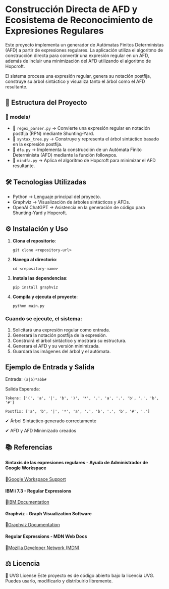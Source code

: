 # Construcción Directa de AFD y Ecosistema de Reconocimiento de Expresiones Regulares
Este proyecto implementa un generador de Autómatas Finitos Deterministas (AFD) a partir de expresiones regulares. La aplicación utiliza el algoritmo de construcción directa para convertir una expresión regular en un AFD, además de incluir una minimización del AFD utilizando el algoritmo de Hopcroft.

El sistema procesa una expresión regular, genera su notación postfija, construye su árbol sintáctico y visualiza tanto el árbol como el AFD resultante.

## 📁 Estructura del Proyecto
### 📂 models/
- 📄 ```regex_parser.py``` → Convierte una expresión regular en notación postfija (RPN) mediante Shunting-Yard.
- 📄 ```syntax_tree.py``` → Construye y representa el árbol sintáctico basado en la expresión postfija.
- 📄 ```dfa.py``` → Implementa la construcción de un Autómata Finito Determinista (AFD) mediante la función followpos.
- 📄 ```mindfa.py``` → Aplica el algoritmo de Hopcroft para minimizar el AFD resultante.

## 🛠 Tecnologías Utilizadas
- Python → Lenguaje principal del proyecto.
- Graphviz → Visualización de árboles sintácticos y AFDs.
- OpenAI ChatGPT → Asistencia en la generación de código para Shunting-Yard y Hopcroft.

## ⚙️ Instalación y Uso
1. **Clona el repositorio**:
    ```
   git clone <repository-url>
    ```
3. **Navega al directorio**:
   ```
   cd <repository-name>
   ```
5. **Instala las dependencias**:
    ```
   pip install graphviz
    ```
3. **Compila y ejecuta el proyecto**:
    ```
   python main.py
    ```

### Cuando se ejecute, el sistema:
1. Solicitará una expresión regular como entrada.
2. Generará la notación postfija de la expresión.
3. Construirá el árbol sintáctico y mostrará su estructura.
4. Generará el AFD y su versión minimizada.
5. Guardará las imágenes del árbol y el autómata.

## Ejemplo de Entrada y Salida
Entrada:
```(a|b)*abb#```

Salida Esperada:

```Tokens: ['(', 'a', '|', 'b', ')', '*', '.', 'a', '.', 'b', '.', 'b', '#']```

```Postfix: ['a', 'b', '|', '*', 'a', '.', 'b', '.', 'b', '#', '.']```

✔ Árbol Sintáctico generado correctamente

✔ AFD y AFD Minimizado creados

## 📚 Referencias
#### Sintaxis de las expresiones regulares - Ayuda de Administrador de Google Workspace
🔗[Google Workspace Support](https://support.google.com/a/answer/1371415?hl=es)
#### IBM i 7.3 - Regular Expressions
🔗[IBM Documentation](https://www.ibm.com/docs/es/i/7.3?topic=expressions-regular)
#### Graphviz - Graph Visualization Software
🔗[Graphviz Documentation](https://graphviz.org/)
#### Regular Expressions - MDN Web Docs
🔗[Mozilla Developer Network (MDN)]( https://developer.mozilla.org/en-US/docs/Web/JavaScript/Guide/Regular_expressions)

## ⚖️ Licencia
📌 UVG License
Este proyecto es de código abierto bajo la licencia UVG. Puedes usarlo, modificarlo y distribuirlo libremente.
